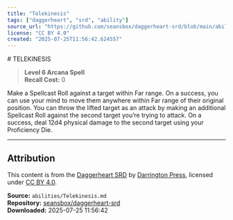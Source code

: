 ```yaml
---
title: "Telekinesis"
tags: ["daggerheart", "srd", "ability"]
source_url: "https://github.com/seansbox/daggerheart-srd/blob/main/abilities/Telekinesis.md"
license: "CC BY 4.0"
created: "2025-07-25T11:56:42.624557"
---
```


﻿# TELEKINESIS

> **Level 6 Arcana Spell**  
> **Recall Cost:** 0

Make a Spellcast Roll against a target within Far range. On a success, you can use your mind to move them anywhere within Far range of their original position. You can throw the lifted target as an attack by making an additional Spellcast Roll against the second target you’re trying to attack. On a success, deal 12d4 physical damage to the second target using your Proficiency Die.

---

## Attribution

This content is from the [Daggerheart SRD](https://github.com/seansbox/daggerheart-srd/blob/main/abilities/Telekinesis.md) by [Darrington Press](https://darringtonpress.com/), licensed under [CC BY 4.0](https://creativecommons.org/licenses/by/4.0/).

**Source:** `abilities/Telekinesis.md`  
**Repository:** [seansbox/daggerheart-srd](https://github.com/seansbox/daggerheart-srd)  
**Downloaded:** 2025-07-25 11:56:42


